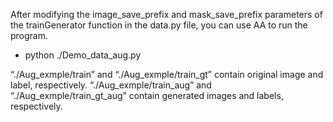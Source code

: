 After modifying the image_save_prefix and mask_save_prefix parameters of the trainGenerator function in the data.py file, you can use AA to run the program.

* python ./Demo_data_aug.py

“./Aug_exmple/train” and “./Aug_exmple/train_gt” contain original image and label, respectively. “./Aug_exmple/train_aug” and “./Aug_exmple/train_gt_aug” contain generated images and labels, respectively.
